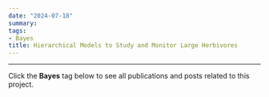 ```yaml
---
date: "2024-07-18"
summary: 
tags:
- Bayes
title: Hierarchical Models to Study and Monitor Large Herbivores
---
```


-------------------------------------------------------------------
Click the **Bayes** tag below to see all publications and posts related to this project.